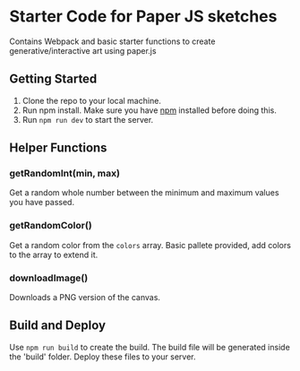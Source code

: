 # Starter Code for Paper JS sketches

Contains Webpack and basic starter functions to create generative/interactive art using paper.js

## Getting Started

1. Clone the repo to your local machine.
2. Run npm install. Make sure you have [npm](https://www.npmjs.com/) installed before doing this.
3. Run `npm run dev` to start the server.

## Helper Functions

### getRandomInt(min, max)
Get a random whole number between the minimum and maximum values you have passed.

### getRandomColor()
Get a random color from the `colors` array. Basic pallete provided, add colors to the array to extend it.

### downloadImage()
Downloads a PNG version of the canvas.

## Build and Deploy

Use `npm run build` to create the build. The build file will be generated inside the 'build' folder. Deploy these files to your server.
